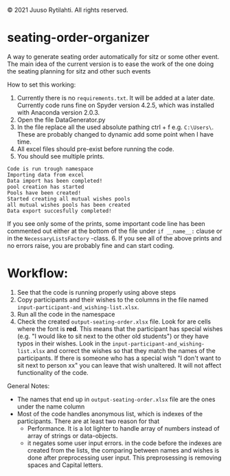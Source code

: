 © 2021 Juuso Rytilahti.  All rights reserved.

# seating-order-organizer
A way to generate seating order automatically for sitz or some other event. The main idea of the current version is to ease the work of the one doing the seating planning for sitz and other such events


How to set this working:
1. Currently there is no `requirements.txt`. It will be added at a later date. Currently code runs fine on Spyder version 4.2.5, which was installed with Anaconda version 2.0.3.
2.  Open the file DataGenerator.py
3. In the file replace all the used absolute pathing ctrl + f e.g. `C:\Users\`. These are probably changed to dynamic add some point when I have time.
4. All excel files should pre-exist before running the code.
5. You should see multiple prints. 
```
Code is run trough namespace
Importing data from excel
Data import has been completed!
pool creation has started
Pools have been created!
Started creating all mutual wishes pools
all mutual wishes pools has been created
Data export succesfully completed!
```
If you see only some of the prints, some important code line has been commented out either at the bottom of the file under `if __name__:` clause or in the `NecessaryListsFactory` -class.
6. If you see all of the above prints and no errors raise, you are probably fine and can start coding. 

# Workflow:
1. See that the code is running properly using above steps
2. Copy participants and their wishes to the columns in the file named `input-participant-and_wishing-list.xlsx`.
3. Run all the code in the namespace
4. Check the created `output-seating-order.xlsx` file. Look for are cells where the font is **red**. This means that the participant has special wishes (e.g. "I would like to sit next to the other old students") or they have typos in their wishes. Look in the `input-participant-and_wishing-list.xlsx` and correct the wishes so that they match the names of the participants. If there is someone who has a special wish "I don't want to sit next to person xx" you can leave that wish unaltered. It will not affect functionality of the code.

General Notes:
- The names that end up in `output-seating-order.xlsx` file are the ones under the name column
- Most of the code handles anonymous list, which is indexes of the participants. There are at least two reason for that
  - Performance. It is a lot lighter to handle array of numbers instead of array of strings or data-objects.
  - it negates some user input errors. in the code before the indexes are created from the lists, the comparing between names and wishes is done after preprocessing user input.    This preprosessing is removing spaces and Capital letters. 
